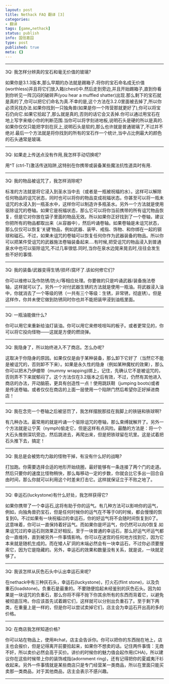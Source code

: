```yaml
---
layout: post
title: Nethack FAQ 翻译 [3] 
categories:
- 翻译
tags: [game,nethack]
status: publish
info: 国信嘉园
type: post
published: true
meta: {}
---
```



* * *

3Q: 我怎样分辨真的宝石和毫无价值的玻璃?

如果你是3.1.3版本,那么早期的办法就是踢箱子.将你的宝石命名成无价值(worthless)并且将它们放入箱(chest)中.然后走到旁边,并且开始踢箱子,直到你看到你听见一阵沉闷的破碎声(you hear a muffled shatter)出现.那么剩下的宝石就是真的了,你可以把它们命名为真.不幸的是,这个方法在3.2.0里面被去掉了,所以你必须另找办法.如果你找到一只独角兽(如果是你一个阵营那就更好了),你可以将宝石仍向它.如果它拾起了,那么就是真的,否则的话它会又丢掉.你可以通过用宝石在地上写字来缩小你的判断范围.当你可以将字刻进地板,说明石头是硬的所以是真的.如果你仅仅只能把字刻在灰上,说明石头是软的,那么也许就是普通玻璃了,不过并不绝对.最后一个方法就是将你找到的所有的宝石作一个统计,当中占比例最大的颜色的石头通常是玻璃.

* * *

3Q: 如果走上传送点没有作用,我怎样手动切换呢?

用^T (ctrl-T)激活传送陷阱,这特别在你携带或装备某些魔法抗性道具时有用.

* * *

3Q: 我的物品被诅咒了，我怎样消除呢?

标准的方法就是将它浸入到圣水当中去（或者是一瓶被祝福的水）。这样可以解除任何物品的诅咒状态，同时也可以将你的物品变成祝福状态。你甚至可以将一瓶未诅咒的水浸入到一瓶圣水中，这样你可以制造许多瓶圣水。另外一个方法就是使用驱除诅咒的卷轴。如果它是祝福状态，那么它可以将你当前携带的所有诅咒物品恢复，但是它对你放在袋子里面的物品无效。所以如果你正好找到了一个卷轴，建议你把所有的物品都取出来（从容器中），然后吟诵卷轴。如果卷轴是未诅咒状态，那么仅仅可以恢复‘关键’物品，例如武器、装甲、戒指、饰物、和你绑在一起的钢球和磁石。不过，如果未诅咒的卷轴可以恢复任何你作为武器装备的物品。所以你可以把某件受诅咒的武器施法卷轴装备起来....有时候,把受诅咒的物品浸入到普通泉水中也可以驱除诅咒,不过几率很低.同时,当你在泉水边晃来晃去时,往往会发生些不好的事情.

* * *

3Q: 我的装备/武器变得生锈/损坏/腐坏了.该如何修它们?

你可以维修以及作防锈/防火/等相应处理。你要做的只是吟诵武器/装备施法卷轴，这样就可以了。另外一个对付武器生锈的方法就是使用一瓶油。将武器浸入油中，你就消去了一个等级的锈（一共有三个等级：生锈，非常锈，彻底锈）。但是这样作，你并未使它做到防锈同时你也并不能把装甲浸到油瓶里面。

* * *

3Q: 一瓶油能做什么?

你可以用它来重新给油灯装油。你可以用它来修吱吱叫的板子。或者更常见的，你可以将它投向怪物——这就是方便的燃烧弹。

* * *

3Q: 我隐身了，所以始终进入不了商店。怎么办呢?

这取决于你隐身的原因。如果仅仅是由于某种装备，那么卸下它好了（当然它不能是被诅咒的，否则卸不下来）。如果是永久性的隐身（例如某种魔杖的效果），那么你可以把木乃伊绷带（mummy wrapping)绑上，记住，先确认它不是被诅咒的，否则弄不下来就郁闷了。这个方法仅在3.2版本之后有效，不过，仍然有其他进入商店的办法，开动脑筋，更具有创造性一点！使用跳跃鞋（jumping boots)或者是传送卷轴。或者仅仅在商店的上面一层使用一个陷阱门然后希望你正好掉进商店！

* * *

3Q: 我在念完一个卷轴之后被惩罚了，我怎样摆脱那挂在我脚上的铁链和铁球啊?

有几种办法。最常用的就是吟诵一个驱除诅咒的卷轴，那么束缚就解开了。另外一个方法就是让宁芙（nymph)偷走它，但是这样有点风险。最酷的方法是：将一个大石头推倒深坑旁边，然后跳进去，再爬出来，但是把铁球留在坑里。这是试着把石头推下去，搞定！

* * *

3Q: 我总是会被势均力敌的怪物干掉，有没有什么好的战略?

打加跑。你需要选择合适的地形开始绕圈，最好能够有一条连接了两个门的走道。然后只要你的速度比怪物稍快，那么每移动一定的步数，你就会比它多出一回合自由时间，那么你就可以利用这个时差来打击它。这样就保证立于不败之地了。

* * *

3Q: 幸运石(luckystone)有什么好处，我怎样获得它?

如果你携带了一个幸运石,这将有助于你的运气。有几种方法可以影响你的运气，例如，向独角兽扔宝石，但是任何时候你的运气在不等于0的时候，都会慢慢的恢复到0。不过如果有一块祝福过的幸运石，你的好运气将不会随时间恢复到0了。这意味着，你可以一直保持着好运气。而如果你是坏运气，你仍然可以向0恢复.如果诅咒过的幸运石则效果正好相反。至于一块普通的幸运石，那么好运气坏运气都会一直维持，直到被另外一件事情影响。你可以在迷宫的任何地方找到它，因为它本来就是随机生成的。而在矮人矿洞的末端必然会有一块幸运石，不过你必须要搜索它，因为它是隐藏的。另外，幸运石的效果和数量没有关系，就是说，一块就足够了。

* * *

3Q: 我该怎样从灰色石头中认出幸运石来呢?

在nethack中有三种灰石头，幸运石(luckystone)，打火石(flint stone)，以及负重石(loadstone)。负重石是最重的。不要随便拾起未经鉴别的灰色石头。因为如果是一块诅咒的负重石，那么你将不得不抛下你其余所有的东西而背着它，以避免被彻底压垮。你应该首先试着踢它们，这样就可以分别出负重石了。至于剩下两类，在重量上是一样的，但是你可以尝试卖掉它们，店主会为幸运石开出高的多的价格。

* * *

3Q: 在商店我怎样知道价格?

你可以站在物品上，使用#chat，店主会告诉你。你可以把你的东西抛在地上，店主也会报价，但是记得离开前要拾起来，如果你不想卖的话。记住两件事情：无商不奸，所以卖价必然会高于买价。讲价的时候你的魅力值会起作用(CHA)，所以建议你在这些时候带上你的装饰戒指(adornment ring)，还有记得把你的夏威夷汗衫收起来。另外一件事情就是某些商店只是专门经营某一类商品，所以在里面只能买卖那一类商品，对于其他商品，店主会表示不感兴趣。

* * *


